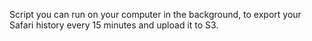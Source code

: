 Script you can run on your computer in the background, to export your Safari history every 15 minutes and upload it to S3.
